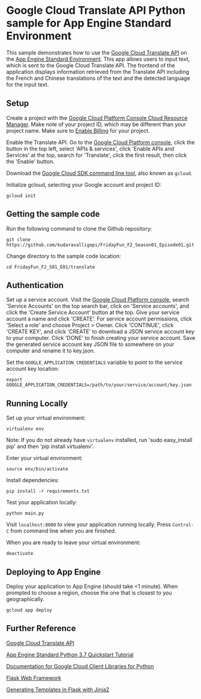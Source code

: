 # Google Cloud Translate API Python sample for App Engine Standard Environment

This sample demonstrates how to use the [Google Cloud Translate API](https://cloud.google.com/translate/) on the [App Engine Standard Environment](https://cloud.google.com/appengine/docs/standard/python3/). This app allows users to input text, which is sent to the Google Cloud Translate API. The frontend of the application displays information retrieved from the Translate API including the French and Chinese translations of the text and the detected language for the input text.

## Setup

Create a project with the [Google Cloud Platform Console Cloud Resource Manager](https://console.cloud.google.com/cloud-resource-manager). Make note of your project ID, which may be different than your project name. Make sure to [Enable Billing](https://console.cloud.google.com/billing?debugUI=DEVELOPERS) for your project.

Enable the Translate API. Go to the [Google Cloud Platform console](https://console.cloud.google.com), click the button in the top left, select 'APIs & services', click 'Enable APIs and Services' at the top, search for 'Translate', click the first result, then click the 'Enable' button.

Download the [Google Cloud SDK command line tool](https://cloud.google.com/sdk/downloads#interactive), also known as `gcloud`.

Initialize gcloud, selecting your Google account and project ID:

    gcloud init

## Getting the sample code

Run the following command to clone the Github repository:

    git clone https://github.com/kudaravalligopi/FridayFun_F2_Season01_Episode01.git

Change directory to the sample code location:

    cd FridayFun_F2_S01_E01/translate

## Authentication

Set up a service account. Visit the [Google Cloud Platform console](https://console.cloud.google.com), search 'Service Accounts' on the top search bar, click on 'Service accounts', and click the 'Create Service Account' button at the top. Give your service account a name and click 'CREATE'. For service account permissions, click 'Select a role' and choose Project > Owner. Click 'CONTINUE', click 'CREATE KEY', and click 'CREATE' to download a JSON service account key to your computer. Click 'DONE' to finish creating your service account. Save the generated service account key JSON file to somewhere on your computer and rename it to key.json.

Set the `GOOGLE_APPLICATION_CREDENTIALS` variable to point to the service account key location:

    export GOOGLE_APPLICATION_CREDENTIALS=/path/to/your/service/account/key.json

## Running Locally

Set up your virtual environment:

    virtualenv env

Note: If you do not already have `virtualenv` installed, run 'sudo easy_install pip' and then 'pip install virtualenv'.

Enter your virtual environment:

    source env/bin/activate

Install dependencies:

    pip install -r requirements.txt

Test your application locally:

    python main.py

Visit `localhost:8080` to view your application running locally. Press `Control-C` from command line when you are finished.

When you are ready to leave your virtual environment:

    deactivate

## Deploying to App Engine

Deploy your application to App Engine (should take <1 minute). When prompted to choose a region, choose the one that is closest to you geographically.

    gcloud app deploy

## Further Reference

[Google Cloud Translate API](https://cloud.google.com/translate/docs/)

[App Engine Standard Python 3.7 Quickstart Tutorial](https://cloud.google.com/appengine/docs/standard/python3/quickstart)

[Documentation for Google Cloud Client Libraries for Python](https://googlecloudplatform.github.io/google-cloud-python/latest/index.html)

[Flask Web Framework](http://flask.pocoo.org/docs/1.0/)

[Generating Templates in Flask with Jinja2](http://flask.pocoo.org/docs/1.0/quickstart/#rendering-templates)
